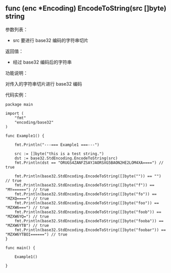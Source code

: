 ## func (enc *Encoding) EncodeToString(src []byte) string

参数列表：

- src 要进行 base32 编码的字符串切片

返回值：

- 经过 base32 编码后的字符串

功能说明：

对传入的字符串切片进行 base32 编码

代码实例：

    package main

    import (
        "fmt"
        "encoding/base32"
    )

    func Example1() {

        fmt.Println("---=== Example1 ===---")

        src := []byte("this is a test string.")
        dst := base32.StdEncoding.EncodeToString(src)
        fmt.Println(dst == "ORUGS4ZANFZSAYJAORSXG5BAON2HE2LOM4XA====") // true

        fmt.Println(base32.StdEncoding.EncodeToString([]byte("")) == "") // true
        fmt.Println(base32.StdEncoding.EncodeToString([]byte("f")) == "MY======") // true
        fmt.Println(base32.StdEncoding.EncodeToString([]byte("fo")) == "MZXQ====") // true
        fmt.Println(base32.StdEncoding.EncodeToString([]byte("foo")) == "MZXW6===") // true
        fmt.Println(base32.StdEncoding.EncodeToString([]byte("foob")) == "MZXW6YQ=") // true
        fmt.Println(base32.StdEncoding.EncodeToString([]byte("fooba")) == "MZXW6YTB") // true
        fmt.Println(base32.StdEncoding.EncodeToString([]byte("foobar")) == "MZXW6YTBOI======") // true
    }

    func main() {

        Example1()

    }